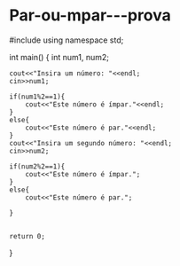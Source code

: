 # Par-ou-mpar---prova

#include <iostream>
using namespace std;


int main()
{
    int num1, num2;
    
    cout<<"Insira um número: "<<endl;
    cin>>num1;
    
    if(num1%2==1){
        cout<<"Este número é ímpar."<<endl;
    }
    else{
        cout<<"Este número é par."<<endl;
    }
    cout<<"Insira um segundo número: "<<endl;
    cin>>num2;
    
    if(num2%2==1){
        cout<<"Este número é ímpar.";
    }
    else{
        cout<<"Este número é par.";
        
    }


    return 0;
}
